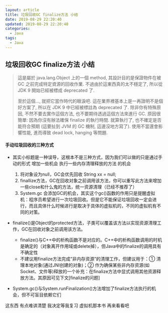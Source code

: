 ```yaml
---
layout: article
title: 垃圾回收GC finalize方法 小结
date: 2019-08-29 22:20:40
updated: 2019-08-29 22:20:40
categories: 
  - Java
tags: 
  - Java
---
```


## 垃圾回收GC finalize方法 小结

> [来源]: https://medium.com/@clu1022/java筆記-final-finally-與-finalize-d72dc66e49eb
>
> 這是屬於 java.lang.Object 上的一個 method, 其設計目的是保證物件在被 GC 之前完成特定資源的回收作業. 不過由於這東西真的太不穩定了, 所以從 JDK 9 開始已經被標成 deprecated 了.
>
> 至於這個…, 就把它當作時代的眼淚吧. 這在業界裡基本上是一再證明不是個好方案了, 所以在 JDK 9 中已經被標註為 deprecated 了. 除非你有特殊原因, 不然不要去實作這個方法, 也不要期待透過這個方法來進行 GC. 原因很簡單: 因為你沒有辦法確保 finalize 的執行時間. 就算執行了, 也不確定是否能符合預期 (這要扯到 JVM 的 GC 機制, 這邊沒地方寫了). 使用不當還會影響性能, 進而導致 dead lock, hanging 等問題.

#### 手动垃圾回收的三种方式

- 其实小标题是一种误导，这根本不是三种方式，因为我们可以做的只是通过手动的形式 增加一些机会 执行一些内存清理释放的方法 的机会
  1. 将对象设为null，GC会优先回收 String xx = null;
  2. finallize方法，GC在回收对象之前调用该方法，你可以重写此方法来增加一些close和什么鬼的方法，统一资源清理（已经不推荐了）
  3. System.gc 会添加GC的机会，其实这个gc()函数的作用只是提醒虚拟机：程序员希望进行一次垃圾回收。但是它不能保证垃圾回收一定会进行，而且具体什么时候进行是取决于具体的虚拟机的，不同的虚拟机有不同的对策。

- finalize()是Object的protected方法，子类可以覆盖该方法以实现资源清理工作，GC在回收对象之前调用该方法。
  - finalize()与C++中的析构函数不是对应的。C++中的析构函数调用的时机是确定的（对象离开作用域或delete掉），但Java中的finalize的调用具有不确定性
  - 不建议用finalize方法完成“非内存资源”的清理工作，但建议用于：① 清理本地对象(通过JNI创建的对象)；② 作为确保某些非内存资源(如Socket、文件等)释放的一个补充：在finalize方法中显式调用其他资源释放方法。其原因可见下文[finalize的问题]
- System.gc()与System.runFinalization()方法增加了finalize方法执行的机会，但不可盲目依赖它们

这东西 有点难讲清楚 我决定等我复习 虚拟机那本书 再来看看吧 

[参考链接]: https://www.jianshu.com/p/e1b2db7bafce



